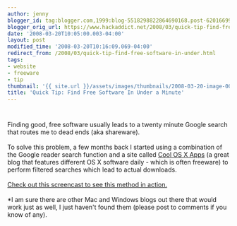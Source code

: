 ```yaml
---
author: jenny
blogger_id: tag:blogger.com,1999:blog-5518298822864690168.post-6201669990697252287
blogger_orig_url: https://www.hackaddict.net/2008/03/quick-tip-find-free-software-in-under.html
date: '2008-03-20T10:05:00.003-04:00'
layout: post
modified_time: '2008-03-20T10:16:09.069-04:00'
redirect_from: /2008/03/quick-tip-find-free-software-in-under.html
tags:
- website
- freeware
- tip
thumbnail: '{{ site.url }}/assets/images/thumbnails/2008-03-20-image-0000.png'
title: 'Quick Tip: Find Free Software In Under a Minute'
---
```


<img alt="" border="0" id="BLOGGER_PHOTO_ID_5179827404437462418" src="{{ site.url }}/assets/images/2008-03-20-image-0000.png" style="margin: 0px auto 10px; display: block; text-align: center; "/><br/>Finding good, free software usually leads to a twenty minute Google search that routes me to dead ends (aka shareware).<br/><br/>To solve this problem, a few months back I started using a combination of the Google reader search function and a site called <a href="http://www.coolosxapps.net/">Cool OS X Apps</a> (a great blog that features different OS X software daily - which is often freeware) to perform filtered searches which lead to actual downloads. <br/><br/><a href="http://screencast.com/t/stCPspMweh">Check out this screencast to see this method in action.</a><br/><br/>*I am sure there are other Mac and Windows blogs out there that would work just as well, I just haven't found them (please post to comments if you know of any).